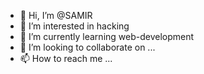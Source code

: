 - 👋 Hi, I’m @SAMIR
- 👀 I’m interested in hacking
- 🌱 I’m currently learning web-development
- 💞️ I’m looking to collaborate on ...
- 📫 How to reach me ...

<!---
SAMIRoken/SAMIRoken is a ✨ special ✨ repository because its `README.md` (this file) appears on your GitHub profile.
You can click the Preview link to take a look at your changes.
--->
